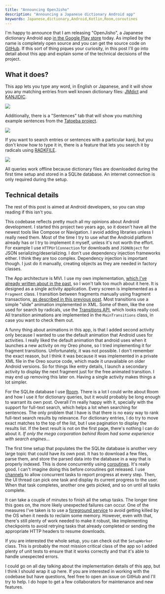 ```yaml
---
title: "Announcing OpenJisho"
description: "Announcing a Japanese dictionary Android app"
keywords: Japanese,dictionary,Android,Kotlin,Room,coroutines
---
```


I'm happy to announce that I am releasing "OpenJisho", a Japanese dictionary 
Android app [in the Google Play store](
https://play.google.com/store/apps/details?id=com.gaumala.openjisho) today. 
As implied by the name is completely open source and you can get the source
code on [GitHub](https://github.com/GAumala/OpenJisho). If this sort of thing 
piques your curiosity, in this post I'll go into detail about this app and 
explain some of the technical decisions of the project.

<!--more-->

## What it does?

This app lets you type any word, in English or Japanese, and it will show you
any matching entries from well known dictionary files: [JMdict](
https://www.edrdg.org/jmdict/edict.html) and [KANJIDIC](
https://www.edrdg.org/wiki/index.php/KANJIDIC_Project). 

[![](../assets/images/openjisho_01.jpg)](../assets/images/openjisho_01.jpg)

Additionally, there is 
a "Sentences" tab that will show you matching example sentences from the [Tatoeba 
project](https://tatoeba.org/en/). 

[![](../assets/images/openjisho_02.jpg)](../assets/images/openjisho_02.jpg)

If you want to search entries or sentences
with a particular kanji, but you don't know how to type it in, there is a
feature that lets you search it by radicals using [RADKFILE](
https://www.edrdg.org/krad/kradinf.html). 

[![](../assets/images/openjisho_03.jpg)](../assets/images/openjisho_03.jpg)

All queries work 
offline because dictionary files are downloaded during the first time setup and 
stored in a SQLite database. An internet connection is only required during the 
setup.

## Technical details

The rest of this post is aimed at Android developers, so you can stop reading if 
this isn't you. 

This codebase reflects pretty much all my opinions about Android 
development. I started this project two years ago, so it doesn't have all the 
newest tools like Compose or Navigation. I avoid adding libraries unless I really 
need them. Most of the time I try to use what the Android platform already has or 
I try to implement it myself, unless it's not worth the effort. For example I 
use `HTTPUrlConnection` for downloads and `JSONObject` for JSON 
serializing/deserializing. I don't use dependency injection frameworks either. 
I think they are too complex. Dependency injection is important though. I just
do it manually, creating objects as they are needed in factory classes.

The App architecture is MVI. I use my own implementation, [which I've already 
written about in the past](
./2019-04-30-writing-mvi-apps-in-android.html), so I won't talk too much 
about it here. It is designed as a single activity application. Every screen
is implemented as a `Fragment` class. I transition between fragments manually 
using fragment transactions, [as described in this previous post](
./2020-05-03-navigating-with-fragments.html). Most transitions use a simple
"slide" animation implemented in XML. Some of them, like the one used for search 
by radicals, use the [Transitions API](
https://developer.android.com/training/transitions), which looks really cool.
All transition animations are implemented in the `MainTransitions` class, in case
you want to check them out.  

A funny thing about animations in this app, is that I added second activity 
only because I wanted to use the default animation that Android uses for 
activities. I really liked the default animation that android uses when it
launches a new activity on my Oreo phone, so I tried implementing it for 
fragment transitions. Unfortunately, it was not possible. I don't remember 
the exact reason, but I think it was because it was implemented in a private 
XML file in the Oreo source code, which made it unavailable on older Android 
versions. So for things like entry details, I launch a secondary activity 
to display the next fragment just for the free animated transition. I may 
end up removing this later on. Having a single activity makes things a lot 
simpler.

For the SQLite database I use [Room](
https://developer.android.com/training/data-storage/room/). There is a lot I 
could write about Room and how I use it for dictionary queries, but it would 
probably be long enough to warrant its own post. Overall I'm really happy 
with it, specially with the support for full-text search, which helps a lot 
when searching for sentences. The only problem that I have is that there is 
no easy way to rank full-text search results by relevance. For dictionary 
entries, I do try to move exact matches to the top of the list, but I use 
pagination to display the results list. If the best result is not on the first 
page, there's nothing I can do about it. *If only the mega corporation behind 
Room had some experience with search engines...*

The first time setup that populates the the SQLite database is another very
large topic that could have its own post. It has to download a few files, 
parse them, and store the parsed data into the database in a way that is 
properly indexed. This is done concurrently using [coroutines](
https://kotlinlang.org/docs/coroutines-overview.html). It's really good. I 
can't imagine doing this before coroutines got released. I use [channels]( 
https://kotlinlang.org/docs/channels.html) to allow concurrent tasks to 
report progress at every step. Then, the UI thread can pick one task and
display its current progress to the user. When that task completes, another 
one gets picked, and so on until all tasks complete. 

It can take a couple of minutes to finish all the setup tasks. The longer time 
this goes on, the more likely unexpected failures can occur. One of the measures 
I've taken is to use a [foreground service](
https://developer.android.com/guide/components/foreground-services) to avoid 
getting killed by the OS when it needs to reclaim some memory. However, even 
with that, there's still plenty of work needed to make it robust, like 
implementing checkpoints to avoid retrying tasks that already completed or 
sending the appropriate HTTP headers to resume downloads. 

If you are interested the whole setup, you can check out the `SetupWorker` 
class. This is probably the most mission critical class of the app so I added 
plenty of unit tests to ensure that it works correctly and that it's able to 
handle unexpected errors.

I could go on all day talking about the implementation details of this app,
but I think I should wrap it up here. If you are interested in working with
the codebase but have questions, feel free to open an issue on GitHub and 
I'll try to help. I do hope to get a few collaborators for maintenance and 
new features.
